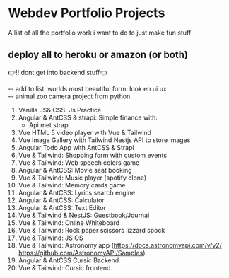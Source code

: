 # Webdev Portfolio Projects
A list of all the portfolio work i want to do to just make fun stuff

## deploy all to heroku or amazon (or both)
:point_right:!! dont get into backend stuff:point_left:

-- add to list: worlds most beautiful form: look en ui ux  
-- animal zoo camera project from python

1. Vanilla JS& CSS: Js Practice
2. Angular & AntCSS & strapi: Simple finance with:
    - Api met strapi
3. Vue HTML 5 video player with Vue & Tailwind
4. Vue Image Gallery with Tailwind Nestjs API to store images
5. Angular Todo App with AntCSS & Strapi
6. Vue & Tailwind: Shopping form with custom events
7. Vue & Tailwind: Web speech colors game
8. Angular & AntCSS: Movie seat booking
9. Vue & Tailwind: Music player (spotify clone)
10. Vue & Tailwind: Memory cards game
11. Angular & AntCSS: Lyrics search engine
12. Angular & AntCSS: Calculator
13. Angular & AntCSS: Text Editor
14. Vue & Tailwind & NestJS: Guestbook/Journal
15. Vue & Tailwind: Online Whiteboard
16. Vue & Tailwind: Rock paper scissors lizzard spock
17. Vue & Tailwind: JS OS
18. Vue & Tailwind: Astronomy app (https://docs.astronomyapi.com/v/v2/ https://github.com/AstronomyAPI/Samples)
19. Angular & AntCSS Cursic Backend
20. Vue & Tailwind: Cursic frontend.
